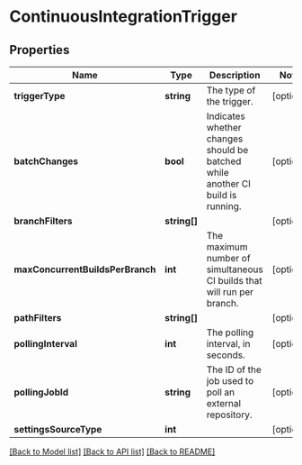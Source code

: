 # ContinuousIntegrationTrigger

## Properties
Name | Type | Description | Notes
------------ | ------------- | ------------- | -------------
**triggerType** | **string** | The type of the trigger. | [optional] 
**batchChanges** | **bool** | Indicates whether changes should be batched while another CI build is running. | [optional] 
**branchFilters** | **string[]** |  | [optional] 
**maxConcurrentBuildsPerBranch** | **int** | The maximum number of simultaneous CI builds that will run per branch. | [optional] 
**pathFilters** | **string[]** |  | [optional] 
**pollingInterval** | **int** | The polling interval, in seconds. | [optional] 
**pollingJobId** | **string** | The ID of the job used to poll an external repository. | [optional] 
**settingsSourceType** | **int** |  | [optional] 

[[Back to Model list]](../README.md#documentation-for-models) [[Back to API list]](../README.md#documentation-for-api-endpoints) [[Back to README]](../README.md)



